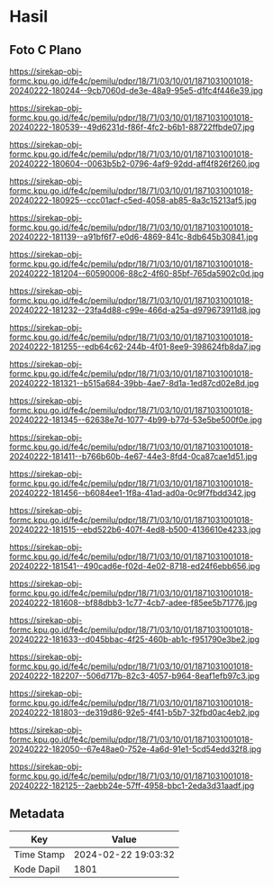 # Hasil

## Foto C Plano

https://sirekap-obj-formc.kpu.go.id/fe4c/pemilu/pdpr/18/71/03/10/01/1871031001018-20240222-180244--9cb7060d-de3e-48a9-95e5-d1fc4f446e39.jpg

https://sirekap-obj-formc.kpu.go.id/fe4c/pemilu/pdpr/18/71/03/10/01/1871031001018-20240222-180539--49d6231d-f86f-4fc2-b6b1-88722ffbde07.jpg

https://sirekap-obj-formc.kpu.go.id/fe4c/pemilu/pdpr/18/71/03/10/01/1871031001018-20240222-180604--0063b5b2-0796-4af9-92dd-aff4f826f260.jpg

https://sirekap-obj-formc.kpu.go.id/fe4c/pemilu/pdpr/18/71/03/10/01/1871031001018-20240222-180925--ccc01acf-c5ed-4058-ab85-8a3c15213af5.jpg

https://sirekap-obj-formc.kpu.go.id/fe4c/pemilu/pdpr/18/71/03/10/01/1871031001018-20240222-181139--a91bf6f7-e0d6-4869-841c-8db645b30841.jpg

https://sirekap-obj-formc.kpu.go.id/fe4c/pemilu/pdpr/18/71/03/10/01/1871031001018-20240222-181204--60590006-88c2-4f60-85bf-765da5902c0d.jpg

https://sirekap-obj-formc.kpu.go.id/fe4c/pemilu/pdpr/18/71/03/10/01/1871031001018-20240222-181232--23fa4d88-c99e-466d-a25a-d979673911d8.jpg

https://sirekap-obj-formc.kpu.go.id/fe4c/pemilu/pdpr/18/71/03/10/01/1871031001018-20240222-181255--edb64c62-244b-4f01-8ee9-398624fb8da7.jpg

https://sirekap-obj-formc.kpu.go.id/fe4c/pemilu/pdpr/18/71/03/10/01/1871031001018-20240222-181321--b515a684-39bb-4ae7-8d1a-1ed87cd02e8d.jpg

https://sirekap-obj-formc.kpu.go.id/fe4c/pemilu/pdpr/18/71/03/10/01/1871031001018-20240222-181345--62638e7d-1077-4b99-b77d-53e5be500f0e.jpg

https://sirekap-obj-formc.kpu.go.id/fe4c/pemilu/pdpr/18/71/03/10/01/1871031001018-20240222-181411--b766b60b-4e67-44e3-8fd4-0ca87cae1d51.jpg

https://sirekap-obj-formc.kpu.go.id/fe4c/pemilu/pdpr/18/71/03/10/01/1871031001018-20240222-181456--b6084ee1-1f8a-41ad-ad0a-0c9f7fbdd342.jpg

https://sirekap-obj-formc.kpu.go.id/fe4c/pemilu/pdpr/18/71/03/10/01/1871031001018-20240222-181515--ebd522b6-407f-4ed8-b500-4136610e4233.jpg

https://sirekap-obj-formc.kpu.go.id/fe4c/pemilu/pdpr/18/71/03/10/01/1871031001018-20240222-181541--490cad6e-f02d-4e02-8718-ed24f6ebb656.jpg

https://sirekap-obj-formc.kpu.go.id/fe4c/pemilu/pdpr/18/71/03/10/01/1871031001018-20240222-181608--bf88dbb3-1c77-4cb7-adee-f85ee5b71776.jpg

https://sirekap-obj-formc.kpu.go.id/fe4c/pemilu/pdpr/18/71/03/10/01/1871031001018-20240222-181633--d045bbac-4f25-460b-ab1c-f951790e3be2.jpg

https://sirekap-obj-formc.kpu.go.id/fe4c/pemilu/pdpr/18/71/03/10/01/1871031001018-20240222-182207--506d717b-82c3-4057-b964-8eaf1efb97c3.jpg

https://sirekap-obj-formc.kpu.go.id/fe4c/pemilu/pdpr/18/71/03/10/01/1871031001018-20240222-181803--de319d86-92e5-4f41-b5b7-32fbd0ac4eb2.jpg

https://sirekap-obj-formc.kpu.go.id/fe4c/pemilu/pdpr/18/71/03/10/01/1871031001018-20240222-182050--67e48ae0-752e-4a6d-91e1-5cd54edd32f8.jpg

https://sirekap-obj-formc.kpu.go.id/fe4c/pemilu/pdpr/18/71/03/10/01/1871031001018-20240222-182125--2aebb24e-57ff-4958-bbc1-2eda3d31aadf.jpg


## Metadata

| Key        | Value               |
| ---------- | ------------------- |
| Time Stamp | 2024-02-22 19:03:32 |
| Kode Dapil | 1801                |



